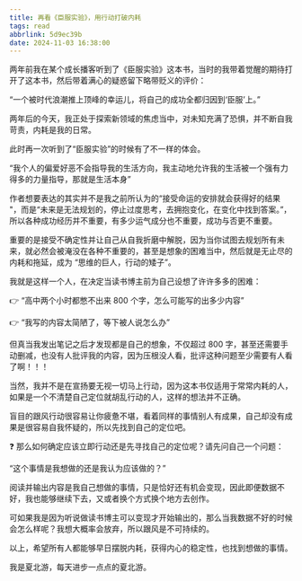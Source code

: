 ```yaml
---
title: 再看《臣服实验》，用行动打破内耗
tags: read
abbrlink: 5d9ec39b
date: 2024-11-03 16:38:00
---
```


两年前我在某个成长播客听到了《臣服实验》这本书，当时的我带着觉醒的期待打开了这本书，然后带着满心的疑惑留下略带贬义的评价：

“一个被时代浪潮推上顶峰的幸运儿，将自己的成功全都归因到‘臣服’上。”

<!-- more -->

两年后的今天，我正处于探索新领域的焦虑当中，对未知充满了恐惧，并不断自我苛责，内耗是我的日常。

此时再一次听到了“臣服实验”的时候有了不一样的体会。

“我个人的偏爱好恶不会指导我的生活方向，我主动地允许我的生活被一个强有力得多的力量指导，那就是生活本身”

作者想要表达的其实并不是我之前所认为的“接受命运的安排就会获得好的结果 "，而是“未来是无法规划的，停止过度思考，去拥抱变化，在变化中找到答案。”，所以各种成功经历并不重要，有多少运气成分也不重要，成功与否更不重要。

重要的是接受不确定性并让自己从自我折磨中解脱，因为当你试图去规划所有未来，就必然会被淹没在各种不重要的，甚至是想象的困难当中，然后就是无止尽的内耗和拖延，成为 “思维的巨人，行动的矮子”。

我就是这样一个人，在决定当读书博主前为自己设想了许许多多的困难：

👉 “高中两个小时都憋不出来 800 个字，怎么可能写的出多少内容”

👉 “我写的内容太简陋了，等下被人说怎么办”

但真当我发出笔记之后才发现都是自己的想象，不仅超过 800 字，甚至还需要手动删减，也没有人批评我的内容，因为压根没人看，批评这种问题至少需要有人看了啊！！！

当然，我并不是在宣扬要无视一切马上行动，因为这本书仅适用于常常内耗的人，如果是一个不清楚自己定位就胡乱行动的人，这样的想法并不正确。

盲目的跟风行动很容易让你疲惫不堪，看着同样的事情别人有成果，自己却没有成果是很容易自我怀疑的，所以先找到自己的定位吧。

❓ 那么如何确定应该立即行动还是先寻找自己的定位呢？请先问自己一个问题：

“这个事情是我想做的还是我认为应该做的？”

阅读并输出内容是我自己想做的事情，只是恰好还有机会变现，因此即便数据不好，我也能够继续下去，又或者换个方式换个地方去创作。

可如果我是因为听说做读书博主可以变现才开始输出的，那么当我数据不好的时候会怎么样呢？我想大概率会放弃，所以跟风是不可持续的。

以上，希望所有人都能够早日摆脱内耗，获得内心的稳定性，也找到想做的事情。

我是夏北游，每天进步一点点的夏北游。